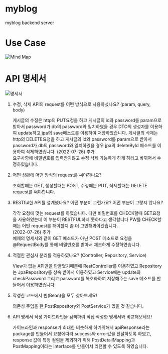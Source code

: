 # myblog
myblog backend server

# Use Case

![Mind Map](https://user-images.githubusercontent.com/104721095/180597197-bfdbe91a-b5c3-4365-b2b5-43594bae9b1f.jpg)

# API 명세서

![명세서](https://user-images.githubusercontent.com/104721095/180922675-16d605db-58ae-431b-a56d-45745e9e3593.png)

1. 수정, 삭제 API의 request를 어떤 방식으로 사용하셨나요? (param, query, body)  

    게시글의 수정은 http의 PUT요청을 하고 게시글의 id와 password를 param으로 받아서 password가 db의 password와 일치하였을 경우 
    DTO의 생성자를 이용하여 update하고 jpa의 save메소드를 이용하여 저장하였습니다.
    게시글의 삭제는 http의 DELETE요청을 하고 게시글의 id와 password를 param으로 받아서 password가 db의 password와 일치하였을 경우
    jpa의 deleteById 메소드를 이용하여 삭제하였습니다.
    (2022-07-26) 추가  
    요구사항에 비밀번호를 입력받지않고 수정 삭제 가능하게 하게 하라고 바뀌어서 수정하였습니다.
  
2. 어떤 상황에 어떤 방식의 request를 써야하나요?


    조회할때는 GET, 생성할때는 POST, 수정때는 PUT, 삭제할때는 DELETE request를 써야합니다.    
  
3. RESTful한 API를 설계했나요? 어떤 부분이 그런가요? 어떤 부분이 그렇지 않나요?


    각각 요청에 맞는 request를 하였습니다. 다만 비밀번호를 CHECK할때 GET요청을 사용하였는데 이 부분이 RESTFUL하지
    못하다고 생각합니다 PW를 CHECK할때는 어떤 request를 해야할지 좀 더 고민해봐야겠습니다.\
    (2022-07-26) 추가  
    예제의 명세서와 같이 GET 메소드가 아닌 POST 메소드로 요청을 @RequestBody를 통해 비밀번호를 받아서 체크하게 수정하였습니다.
  
4. 적절한 관심사 분리를 적용하였나요? (Controller, Repository, Service)  


    View가 없는 API만을 만들었기때문에 RestController를 이용하였고 Repository는 JpaRepository를 상속 받아서 이용하였고 Service에는 update와 checkPassword
    그리고 password를 복호화하여 저장해주는 save 메소드를 만들어서 이용하였습니다.   
  
5. 작성한 코드에서 빈(Bean)을 모두 찾아보세요!

    의존성 주입을 한 PostRepository와 PostService가 있을 것 같습니다.  
  
  
6. API 명세서 작성 가이드라인을 검색하여 직접 작성한 명세서와 비교해보세요!  

    가이드라인과 response가 최대한 비슷하게 하기위해서 apiResponse라는 package를 만들어서 요청에따라 success와 error값을 전달하도록 하였고, response 값에 특정
    컬럼을 제외하기 위해 PostDetailMapping과 PostMapping이라는 interface를 만들어서 리턴할 수 있도록 하였습니다.
